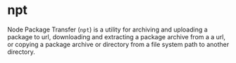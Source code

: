 npt
===

Node Package Transfer (`npt`) is a utility for archiving and uploading
a package to url, downloading and extracting a package archive from a
a url, or copying a package archive or directory from a file system path
to another directory.

